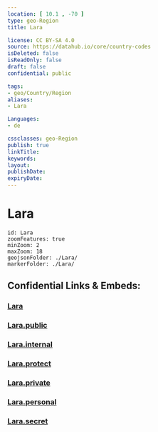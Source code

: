 ```yaml
---
location: [ 10.1 , -70 ] 
type: geo-Region
title: Lara

license: CC BY-SA 4.0
source: https://datahub.io/core/country-codes
isDeleted: false
isReadOnly: false
draft: false
confidential: public

tags:
- geo/Country/Region
aliases:
- Lara

Languages:
- de

cssclasses: geo-Region
publish: true
linkTitle: 
keywords: 
layout: 
publishDate: 
expiryDate: 
---
```


# Lara

```leaflet
id: Lara
zoomFeatures: true 
minZoom: 2 
maxZoom: 18
geojsonFolder: ./Lara/
markerFolder: ./Lara/
```


## Confidential Links & Embeds: 

### [Lara](/_Standards/Earth/Continent/America~South/Venezuela/States~Venezuela/Lara.md) 

### [Lara.public](/_public/Earth/Continent/America~South/Venezuela/States~Venezuela/Lara.public.md) 

### [Lara.internal](/_internal/Earth/Continent/America~South/Venezuela/States~Venezuela/Lara.internal.md) 

### [Lara.protect](/_protect/Earth/Continent/America~South/Venezuela/States~Venezuela/Lara.protect.md) 

### [Lara.private](/_private/Earth/Continent/America~South/Venezuela/States~Venezuela/Lara.private.md) 

### [Lara.personal](/_personal/Earth/Continent/America~South/Venezuela/States~Venezuela/Lara.personal.md) 

### [Lara.secret](/_secret/Earth/Continent/America~South/Venezuela/States~Venezuela/Lara.secret.md)


